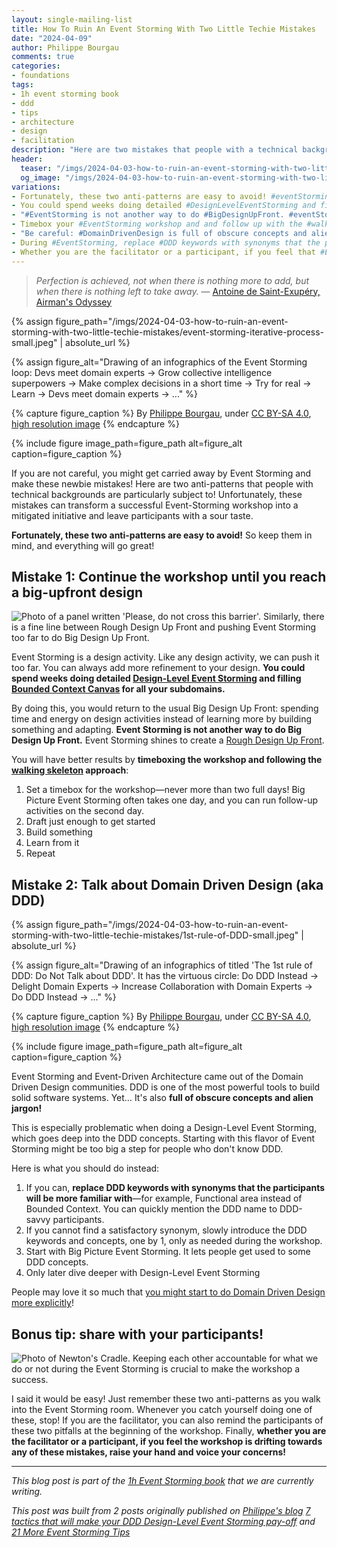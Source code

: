 ```yaml
---
layout: single-mailing-list
title: How To Ruin An Event Storming With Two Little Techie Mistakes
date: "2024-04-09"
author: Philippe Bourgau
comments: true
categories:
- foundations
tags:
- 1h event storming book
- ddd
- tips
- architecture
- design
- facilitation
description: "Here are two mistakes that people with a technical background might do during an Event Storming. 1) Push the up-front design too far instead of starting to build the thing. 2) Talk about Domain Driven Design instead of just doing it!"
header:
  teaser: "/imgs/2024-04-03-how-to-ruin-an-event-storming-with-two-little-techie-mistakes/event-storming-iterative-process-teaser.jpeg"
  og_image: "/imgs/2024-04-03-how-to-ruin-an-event-storming-with-two-little-techie-mistakes/event-storming-iterative-process-og.jpeg"
variations:
- Fortunately, these two anti-patterns are easy to avoid! #eventStormingJournal #eventStorming #antiPatterns
- You could spend weeks doing detailed #DesignLevelEventStorming and filling #boundedContextCanvas for all your subdomains. #eventStormingJournal #eventStorming #antiPatterns
- "#EventStorming is not another way to do #BigDesignUpFront. #eventStormingJournal #antiPatterns"
- Timebox your #EventStorming workshop and and follow up with the #walkingSkeleton approach! #eventStormingJournal #antiPatterns
- "Be careful: #DomainDrivenDesign is full of obscure concepts and alien jargon! #eventStormingJournal #ddd #eventStorming #antiPatterns"
- During #EventStorming, replace #DDD keywords with synonyms that the participants will be more familiar with. #eventStormingJournal #antiPatterns #domainDrivenDesign
- Whether you are the facilitator or a participant, if you feel that #EventStorming is drifting towards a know pitfall, raise your hand and voice your concerns! #eventStormingJournal #antiPatterns
---
```

> *Perfection is achieved, not when there is nothing more to add, but when there is nothing left to take away.* ― [Antoine de Saint-Exupéry, Airman's Odyssey](https://www.goodreads.com/quotes/19905-perfection-is-achieved-not-when-there-is-nothing-more-to)

{% assign figure_path="/imgs/2024-04-03-how-to-ruin-an-event-storming-with-two-little-techie-mistakes/event-storming-iterative-process-small.jpeg" | absolute_url %}

{% assign figure_alt="Drawing of an infographics of the Event Storming loop: Devs meet domain experts -> Grow collective intelligence superpowers -> Make complex decisions in a short time -> Try for real -> Learn -> Devs meet domain experts -> ..." %}
    
{% capture figure_caption %}
By [Philippe Bourgau](https://philippe.bourgau.net), under [CC BY-SA 4.0](http://creativecommons.org/licenses/by-sa/4.0/), [high resolution image](https://philippe.bourgau.net/sustain-collective-intelligence-with-event-storming/)
{% endcapture %}
    
{% include figure image_path=figure_path alt=figure_alt caption=figure_caption %}

If you are not careful, you might get carried away by Event Storming and make these newbie mistakes! Here are two anti-patterns that people with technical backgrounds are particularly subject to! Unfortunately, these mistakes can transform a successful Event-Storming workshop into a mitigated initiative and leave participants with a sour taste.

**Fortunately, these two anti-patterns are easy to avoid!** So keep them in mind, and everything will go great!

## Mistake 1: Continue the workshop until you reach a big-upfront design

![Photo of a panel written 'Please, do not cross this barrier'. Similarly, there is a fine line between Rough Design Up Front and pushing Event Storming too far to do Big Design Up Front.]({{site.url}}{{site.baseurl}}/imgs/2024-04-03-how-to-ruin-an-event-storming-with-two-little-techie-mistakes/do-not-cross.jpg)

Event Storming is a design activity. Like any design activity, we can push it too far. You can always add more refinement to your design. **You could spend weeks doing detailed [Design-Level Event Storming]({{site.url}}[[site.baseurl}}/software%20design/why-should-you-run-a-design-level-event-storming/) and filling [Bounded Context Canvas](https://github.com/ddd-crew/bounded-context-canvas) for all your subdomains.**

By doing this, you would return to the usual Big Design Up Front: spending time and energy on design activities instead of learning more by building something and adapting. **Event Storming is not another way to do Big Design Up Front.** Event Storming shines to create a [Rough Design Up Front](https://philippe.bourgau.net/how-to-squash-big-design-up-front-in-a-few-days-with-event-storming/).

You will have better results by **timeboxing the workshop and following the [walking skeleton]({{site.url}}[[site.baseurl}}/software%20design/design-level-event-storming-in-3-minutes/#build-a-walking-skeleton) approach**:

1. Set a timebox for the workshop—never more than two full days! Big Picture Event Storming often takes one day, and you can run follow-up activities on the second day.
2. Draft just enough to get started
3. Build something
4. Learn from it
5. Repeat

## Mistake 2: Talk about Domain Driven Design (aka DDD)

{% assign figure_path="/imgs/2024-04-03-how-to-ruin-an-event-storming-with-two-little-techie-mistakes/1st-rule-of-DDD-small.jpeg" | absolute_url %}
    
{% assign figure_alt="Drawing of an infographics of titled 'The 1st rule of DDD: Do Not Talk about DDD'. It has the virtuous circle: Do DDD Instead -> Delight Domain Experts -> Increase Collaboration with Domain Experts -> Do DDD Instead -> ..." %}
    
{% capture figure_caption %}
By [Philippe Bourgau](https://philippe.bourgau.net), under [CC BY-SA 4.0](http://creativecommons.org/licenses/by-sa/4.0/), [high resolution image](https://philippe.bourgau.net/first-rule-of-ddd-is-lets-not-talk-about-ddd/)
{% endcapture %}
    
{% include figure image_path=figure_path alt=figure_alt caption=figure_caption %}

Event Storming and Event-Driven Architecture came out of the Domain Driven Design communities. DDD is one of the most powerful tools to build solid software systems. Yet… It's also **full of obscure concepts and alien jargon!**

This is especially problematic when doing a Design-Level Event Storming, which goes deep into the DDD concepts. Starting with this flavor of Event Storming might be too big a step for people who don't know DDD.

Here is what you should do instead:

1. If you can, **replace DDD keywords with synonyms that the participants will be more familiar with**—for example, Functional area instead of Bounded Context. You can quickly mention the DDD name to DDD-savvy participants.
2. If you cannot find a satisfactory synonym, slowly introduce the DDD keywords and concepts, one by 1, only as needed during the workshop.
3. Start with Big Picture Event Storming. It lets people get used to some DDD concepts.
4. Only later dive deeper with Design-Level Event Storming

People may love it so much that [you might start to do Domain Driven Design more explicitly](https://philippe.bourgau.net/how-to-use-event-storming-to-introduce-domain-driven-design/)!

## Bonus tip: share with your participants!

![Photo of Newton's Cradle. Keeping each other accountable for what we do or not during the Event Storming is crucial to make the workshop a success.]({{site.url}}{{site.baseurl}}/imgs/2024-04-03-how-to-ruin-an-event-storming-with-two-little-techie-mistakes/newtons-cradle.jpg)

I said it would be easy! Just remember these two anti-patterns as you walk into the Event Storming room. Whenever you catch yourself doing one of these, stop! If you are the facilitator, you can also remind the participants of these two pitfalls at the beginning of the workshop. Finally, **whether you are the facilitator or a participant, if you feel the workshop is drifting towards any of these mistakes, raise your hand and voice your concerns!**

----

_This blog post is part of the [1h Event Storming book]({{site.url}}{{site.baseurl}}/1h-event-storming-book/) that we are currently writing._

_This post was built from 2 posts originally published on [Philippe's blog](https://philippe.bourgau.net/) [7 tactics that will make your DDD Design-Level Event Storming pay-off](https://philippe.bourgau.net/7-tactics-that-will-make-your-ddd-design-level-event-storming-pay-off/) and [21 More Event Storming Tips](https://philippe.bourgau.net/21-more-event-storming-tips-part-3-anti-and-meta-patterns/)_